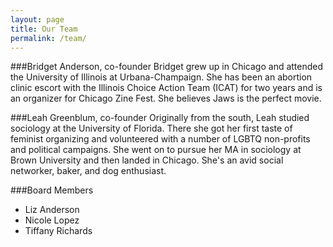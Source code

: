 ```yaml
---
layout: page
title: Our Team
permalink: /team/
---
```


###Bridget Anderson, co-founder
Bridget grew up in Chicago and attended the University of Illinois at Urbana-Champaign. She has been an abortion clinic escort with the Illinois Choice Action Team (ICAT) for two years and is an organizer for Chicago Zine Fest. She believes Jaws is the perfect movie.

###Leah Greenblum, co-founder
Originally from the south, Leah studied sociology at the University of Florida. There she got her first taste of feminist organizing and volunteered with a number of LGBTQ non-profits and political campaigns. She went on to pursue her MA in sociology at Brown University and then landed in Chicago. She's an avid social networker, baker, and dog enthusiast.

###Board Members
* Liz Anderson
* Nicole Lopez
* Tiffany Richards

